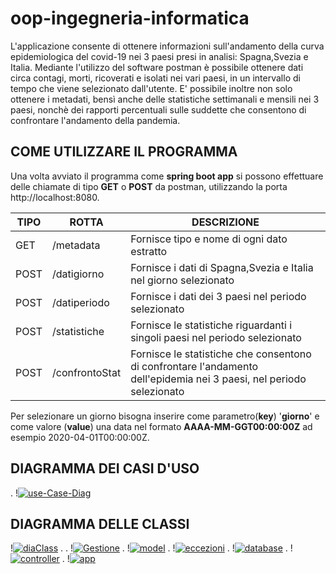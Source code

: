 # oop-ingegneria-informatica
L'applicazione consente di ottenere informazioni sull'andamento della curva epidemiologica del covid-19 nei 3 paesi presi in analisi: Spagna,Svezia e Italia. Mediante l'utilizzo del software postman è possibile ottenere dati circa contagi, morti, ricoverati e isolati nei vari paesi, in un intervallo di tempo che viene selezionato dall'utente. E' possibile inoltre non solo ottenere i metadati, bensì anche delle statistiche settimanali e mensili nei 3 paesi, nonchè dei rapporti percentuali sulle suddette che consentono di confrontare l'andamento della pandemia.

## __COME UTILIZZARE IL PROGRAMMA__
Una volta avviato il programma come __spring boot app__ si possono effettuare delle chiamate di tipo __GET__ o __POST__ da postman, utilizzando la porta http://localhost:8080.

TIPO | ROTTA| DESCRIZIONE
-----|-----|-----
GET  |/metadata| Fornisce tipo e nome di ogni dato estratto
POST|/datigiorno|Fornisce i dati di Spagna,Svezia e Italia nel giorno selezionato
POST|/datiperiodo|Fornisce i dati dei 3 paesi nel periodo selezionato
POST|/statistiche| Fornisce le statistiche riguardanti i singoli paesi nel periodo selezionato
POST|/confrontoStat|Fornisce le statistiche che consentono di confrontare l'andamento dell'epidemia nei 3 paesi, nel periodo selezionato

Per selezionare un giorno bisogna inserire come parametro(__key__) '__giorno__' e come valore (__value__) 
una data nel formato __AAAA-MM-GGT00:00:00Z__ ad esempio 2020-04-01T00:00:00Z.
## DIAGRAMMA DEI CASI D'USO
.
!<a href="https://imgbb.com/"><img src="https://i.ibb.co/Tgbt90Q/use-Case-Diag.png" alt="use-Case-Diag" border="0"></a>

## DIAGRAMMA DELLE CLASSI

!<a href="https://ibb.co/V2Rs4DV"><img src="https://i.ibb.co/2gxT4Pq/diaClass.png" alt="diaClass" border="0"></a>
.
.
!<a href="https://imgbb.com/"><img src="https://i.ibb.co/SQtc99x/Gestione.png" alt="Gestione" border="0"></a>
.
!<a href="https://imgbb.com/"><img src="https://i.ibb.co/wdqk7vP/model.png" alt="model" border="0"></a>
.
!<a href="https://imgbb.com/"><img src="https://i.ibb.co/2cBpgVh/eccezioni.png" alt="eccezioni" border="0"></a>
.
!<a href="https://imgbb.com/"><img src="https://i.ibb.co/LYLsY83/database.png" alt="database" border="0"></a>
.
!<a href="https://imgbb.com/"><img src="https://i.ibb.co/QrWKPC8/controller.png" alt="controller" border="0"></a>
.
!<a href="https://imgbb.com/"><img src="https://i.ibb.co/2FbTC8g/app.png" alt="app" border="0"></a>
